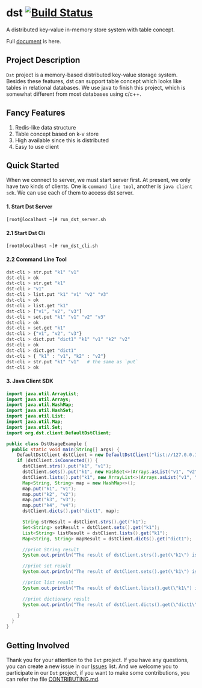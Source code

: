 # dst [![Build Status](https://travis-ci.com/dst-project/dst.svg?branch=master)](https://travis-ci.com/dst-project/dst) 
A distributed key-value in-memory store system with table concept.

Full [document](https://docs.dst-pro.com) is here.

## Project Description
`Dst` project is a memory-based distributed key-value storage system. Besides these features, dst can support table concept which looks like tables in relational databases. We use java to finish this project, which is somewhat different from most databases using c/c++.

## Fancy Features
1. Redis-like data structure
2. Table concept based on k-v store
3. High available since this is distributed
4. Easy to use client

## Quick Started
When we connect to server, we must start server first. At present, we only have two kinds of clients. One is `command line tool`, another is `java client sdk`.
We can use each of them to access dst server.
#### 1. Start Dst Server
```bash
[root@localhost ~]# run_dst_server.sh
```

#### 2.1 Start Dst Cli
```bash
[root@localhost ~]# run_dst_cli.sh
```

#### 2.2 Command Line Tool
```bash
dst-cli > str.put "k1" "v1"
dst-cli > ok
dst-cli > str.get "k1" 
dst-cli > "v1"
dst-cli > list.put "k1" "v1" "v2" "v3"
dst-cli > ok
dst-cli > list.get "k1"
dst-cli > ["v1", "v2", "v3"]
dst-cli > set.put "k1" "v1" "v2" "v3"
dst-cli > ok
dst-cli > set.get "k1"
dst-cli > {"v1", "v2", "v3"}
dst-cli > dict.put "dict1" "k1" "v1" "k2" "v2"
dst-cli > ok
dst-cli > dict.get "dict1"
dst-cli > { "k1" : "v1", "k2" : "v2"}
dst-cli > str.put "k1" "v1"   # the same as `put`
dst-cli > ok 
```

#### 3. Java Client SDK
```java
import java.util.ArrayList;
import java.util.Arrays;
import java.util.HashMap;
import java.util.HashSet;
import java.util.List;
import java.util.Map;
import java.util.Set;
import org.dst.client.DefaultDstClient;

public class DstUsageExample {
  public static void main(String[] args) {
    DefaultDstClient dstClient = new DefaultDstClient("list://127.0.0.1:8082");
    if (dstClient.isConnected()) {
      dstClient.strs().put("k1", "v1");
      dstClient.sets().put("k1", new HashSet<>(Arrays.asList("v1", "v2", "v3", "v3")));
      dstClient.lists().put("k1", new ArrayList<>(Arrays.asList("v1", "v2", "v3")));
      Map<String, String> map = new HashMap<>();
      map.put("k1", "v1");
      map.put("k2", "v2");
      map.put("k3", "v3");
      map.put("k4", "v4");
      dstClient.dicts().put("dict1", map);

      String strResult = dstClient.strs().get("k1");
      Set<String> setResult = dstClient.sets().get("k1");
      List<String> listResult = dstClient.lists().get("k1");
      Map<String, String> mapResult = dstClient.dicts().get("dict1");

      //print String result
      System.out.println("The result of dstClient.strs().get(\"k1\") is: " + strResult);

      //print set result
      System.out.println("The result of dstClient.sets().get(\"k1\") is: " + setResult);

      //print list result
      System.out.println("The result of dstClient.lists().get(\"k1\") is: " + listResult);

      //print dictionary result
      System.out.println("The result of dstClient.dicts().get(\"dict1\") is: " + mapResult);

    }
  }
}
```

## Getting Involved
Thank you for your attention to the `Dst` project. If you have any questions, you can create a new issue in our [Issues](https://github.com/dst-project/dst/issues) list.
And we welcome you to participate in our `Dst` project, if you want to make some contributions, you can refer the file [CONTRIBUTING.md](https://github.com/dst-project/dst/blob/master/CONTRIBUTING.md).


